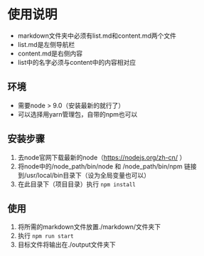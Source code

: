 使用说明
=====

- markdown文件夹中必须有list.md和content.md两个文件
- list.md是左侧导航栏
- content.md是右侧内容
- list中的名字必须与content中的内容相对应

环境
-----
- 需要node > 9.0（安装最新的就行了）
- 可以选择用yarn管理包，自带的npm也可以

安装步骤
-----
1. 去node官网下载最新的node（https://nodejs.org/zh-cn/ ）
2. 将node中的/node_path/bin/node 和 /node_path/bin/npm 链接到/usr/local/bin目录下（设为全局变量也可以）
3. 在此目录下（项目目录）执行 `npm install`

使用
-----
1. 将所需的markdown文件放置./markdown/文件夹下
2. 执行 `npm run start`
3. 目标文件将输出在./output文件夹下